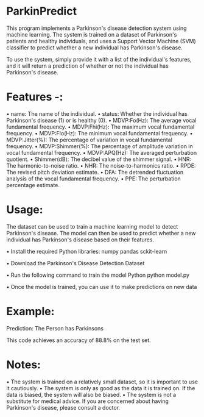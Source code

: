 # ParkinPredict

This program implements a Parkinson's disease detection system using machine learning. The system is trained on a dataset of Parkinson's patients and healthy individuals, and uses a Support Vector Machine (SVM) classifier to predict whether a new individual has Parkinson's disease.

To use the system, simply provide it with a list of the individual's features, and it will return a prediction of whether or not the individual has Parkinson's disease.

# Features -:

• name: The name of the individual.
• status: Whether the individual has Parkinson's disease (1) or is healthy (0).
• MDVP:Fo(Hz): The average vocal fundamental frequency.
• MDVP:Fhi(Hz): The maximum vocal fundamental frequency.
• MDVP:Flo(Hz): The minimum vocal fundamental frequency.
• MDVP:Jitter(%): The percentage of variation in vocal fundamental frequency.
• MDVP:Shimmer(%): The percentage of amplitude variation in vocal fundamental frequency.
• MDVP:APQ(Hz): The averaged perturbation quotient.
• Shimmer(dB): The decibel value of the shimmer signal.
• HNR: The harmonic-to-noise ratio.
• NHR: The noise-to-harmonics ratio.
• RPDE: The revised pitch deviation estimate.
• DFA: The detrended fluctuation analysis of the vocal fundamental frequency.
• PPE: The perturbation percentage estimate.

# Usage:

The dataset can be used to train a machine learning model to detect Parkinson's disease. The model can then be used to predict whether a new individual has Parkinson's disease based on their features.

• Install the required Python libraries:
  numpy
  pandas
  sckit-learn

• Download the Parkinson's Disease Detection Dataset

• Run the following command to train the model
Python
python model.py

• Once the model is trained, you can use it to make predictions on new data

# Example:

Prediction: The Person has Parkinsons

This code achieves an accuracy of 88.8% on the test set.

# Notes:

• The system is trained on a relatively small dataset, so it is important to use it cautiously.
• The system is only as good as the data it is trained on. If the data is biased, the system will also be biased.
• The system is not a substitute for medical advice. If you are concerned about having Parkinson's disease, please consult a doctor.
